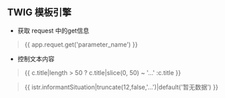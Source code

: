 ## TWIG 模板引擎

* 获取 request 中的get信息
> {{ app.requet.get('parameter_name') }}

* 控制文本内容
> {{ c.title|length > 50 ? c.title|slice(0, 50) ~ '...' :c.title  }}

> {{ istr.informantSituation|truncate(12,false,'...')|default('暂无数据') }}